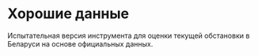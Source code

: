 # Хорошие данные

Испытательная версия инструмента для оценки текущей обстановки в Беларуси на основе официальных данных.
